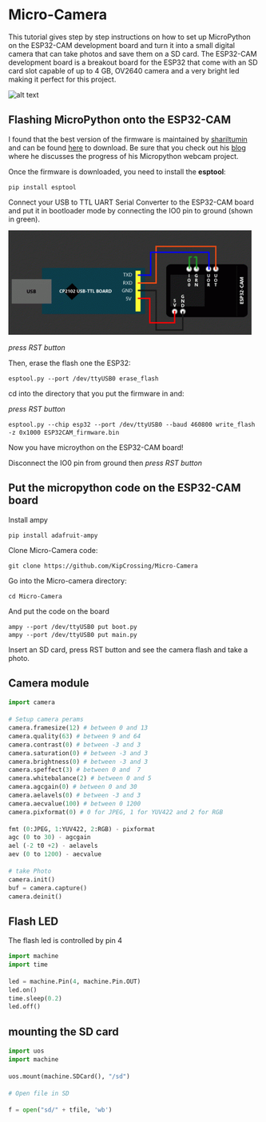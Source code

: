 # Micro-Camera

This tutorial gives step by step instructions on how to set up MicroPython on the ESP32-CAM development board and turn it into a small digital camera that can take photos and save them on a SD card. The ESP32-CAM development board is a breakout board for the ESP32 that come with an SD card slot capable of up to 4 GB, OV2640 camera and a very bright led making it perfect for this project.

![alt text](images/Micro-Camera.jpg)

## Flashing MicroPython onto the ESP32-CAM

I found that the best version of the firmware is maintained by [shariltumin](https://github.com/shariltumin) and can be found [here](https://github.com/shariltumin/esp32-cam-micropython/tree/master/firmwares) to download. Be sure that you check out his [blog](https://kopimojo.blogspot.com/) where he discusses the progress of his Micropython webcam project.

Once the firmware is downloaded, you need to install the **esptool**:

```shell
pip install esptool
```

Connect your USB to TTL UART Serial Converter to the ESP32-CAM board and put it in bootloader mode by connecting the IO0 pin to ground (shown in green).

![alt text](images/ESPflash.png)

_press RST button_

Then, erase the flash one the ESP32:

```shell
esptool.py --port /dev/ttyUSB0 erase_flash
```

cd into the directory that you put the firmware in and:

_press RST button_

```shell
esptool.py --chip esp32 --port /dev/ttyUSB0 --baud 460800 write_flash -z 0x1000 ESP32CAM_firmware.bin
```

Now you have microython on the ESP32-CAM board!

Disconnect the IO0 pin from ground then _press RST button_

## Put the micropython code on the ESP32-CAM board

Install ampy

```shell
pip install adafruit-ampy
```

Clone Micro-Camera code:

```shell
git clone https://github.com/KipCrossing/Micro-Camera
```

Go into the Micro-camera directory:

```shell
cd Micro-Camera
```

And put the code on the board

```shell
ampy --port /dev/ttyUSB0 put boot.py
ampy --port /dev/ttyUSB0 put main.py
```

Insert an SD card, press RST button and see the camera flash and take a photo.

## Camera module

```python
import camera

# Setup camera perams
camera.framesize(12) # between 0 and 13
camera.quality(63) # between 9 and 64
camera.contrast(0) # between -3 and 3
camera.saturation(0) # between -3 and 3
camera.brightness(0) # between -3 and 3
camera.speffect(3) # between 0 and  7
camera.whitebalance(2) # between 0 and 5
camera.agcgain(0) # between 0 and 30
camera.aelavels(0) # between -3 and 3
camera.aecvalue(100) # between 0 1200
camera.pixformat(0) # 0 for JPEG, 1 for YUV422 and 2 for RGB

fmt (0:JPEG, 1:YUV422, 2:RGB) - pixformat
agc (0 to 30) - agcgain
ael (-2 t0 +2) - aelavels
aev (0 to 1200) - aecvalue

# take Photo
camera.init()
buf = camera.capture()
camera.deinit()
```

## Flash LED

The flash led is controlled by pin 4

```python
import machine
import time

led = machine.Pin(4, machine.Pin.OUT)
led.on()
time.sleep(0.2)
led.off()
```

## mounting the SD card

```python
import uos
import machine

uos.mount(machine.SDCard(), "/sd")

# Open file in SD

f = open("sd/" + tfile, 'wb')
```
